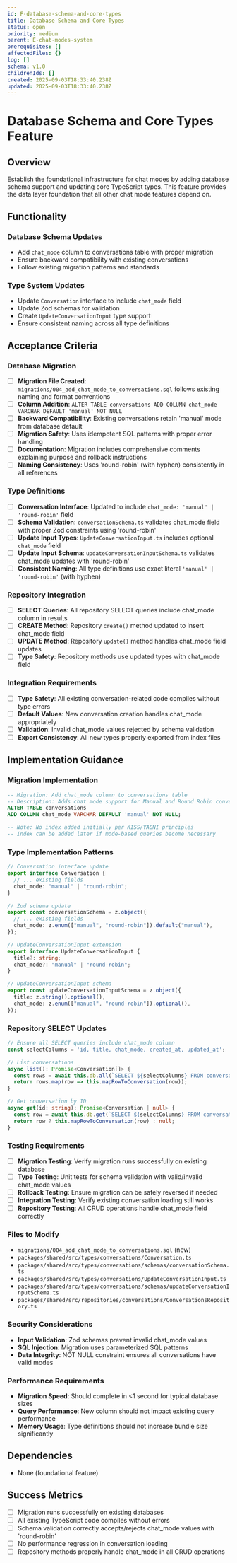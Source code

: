 ```yaml
---
id: F-database-schema-and-core-types
title: Database Schema and Core Types
status: open
priority: medium
parent: E-chat-modes-system
prerequisites: []
affectedFiles: {}
log: []
schema: v1.0
childrenIds: []
created: 2025-09-03T18:33:40.238Z
updated: 2025-09-03T18:33:40.238Z
---
```


# Database Schema and Core Types Feature

## Overview

Establish the foundational infrastructure for chat modes by adding database schema support and updating core TypeScript types. This feature provides the data layer foundation that all other chat mode features depend on.

## Functionality

### Database Schema Updates

- Add `chat_mode` column to conversations table with proper migration
- Ensure backward compatibility with existing conversations
- Follow existing migration patterns and standards

### Type System Updates

- Update `Conversation` interface to include `chat_mode` field
- Update Zod schemas for validation
- Create `UpdateConversationInput` type support
- Ensure consistent naming across all type definitions

## Acceptance Criteria

### Database Migration

- [ ] **Migration File Created**: `migrations/004_add_chat_mode_to_conversations.sql` follows existing naming and format conventions
- [ ] **Column Addition**: `ALTER TABLE conversations ADD COLUMN chat_mode VARCHAR DEFAULT 'manual' NOT NULL`
- [ ] **Backward Compatibility**: Existing conversations retain 'manual' mode from database default
- [ ] **Migration Safety**: Uses idempotent SQL patterns with proper error handling
- [ ] **Documentation**: Migration includes comprehensive comments explaining purpose and rollback instructions
- [ ] **Naming Consistency**: Uses 'round-robin' (with hyphen) consistently in all references

### Type Definitions

- [ ] **Conversation Interface**: Updated to include `chat_mode: 'manual' | 'round-robin'` field
- [ ] **Schema Validation**: `conversationSchema.ts` validates chat_mode field with proper Zod constraints using 'round-robin'
- [ ] **Update Input Types**: `UpdateConversationInput.ts` includes optional `chat_mode` field
- [ ] **Update Input Schema**: `updateConversationInputSchema.ts` validates chat_mode updates with 'round-robin'
- [ ] **Consistent Naming**: All type definitions use exact literal `'manual' | 'round-robin'` (with hyphen)

### Repository Integration

- [ ] **SELECT Queries**: All repository SELECT queries include chat_mode column in results
- [ ] **CREATE Method**: Repository `create()` method updated to insert chat_mode field
- [ ] **UPDATE Method**: Repository `update()` method handles chat_mode field updates
- [ ] **Type Safety**: Repository methods use updated types with chat_mode field

### Integration Requirements

- [ ] **Type Safety**: All existing conversation-related code compiles without type errors
- [ ] **Default Values**: New conversation creation handles chat_mode appropriately
- [ ] **Validation**: Invalid chat_mode values rejected by schema validation
- [ ] **Export Consistency**: All new types properly exported from index files

## Implementation Guidance

### Migration Implementation

```sql
-- Migration: Add chat_mode column to conversations table
-- Description: Adds chat mode support for Manual and Round Robin conversation modes
ALTER TABLE conversations
ADD COLUMN chat_mode VARCHAR DEFAULT 'manual' NOT NULL;

-- Note: No index added initially per KISS/YAGNI principles
-- Index can be added later if mode-based queries become necessary
```

### Type Implementation Patterns

```typescript
// Conversation interface update
export interface Conversation {
  // ... existing fields
  chat_mode: "manual" | "round-robin";
}

// Zod schema update
export const conversationSchema = z.object({
  // ... existing fields
  chat_mode: z.enum(["manual", "round-robin"]).default("manual"),
});

// UpdateConversationInput extension
export interface UpdateConversationInput {
  title?: string;
  chat_mode?: "manual" | "round-robin";
}

// UpdateConversationInput schema
export const updateConversationInputSchema = z.object({
  title: z.string().optional(),
  chat_mode: z.enum(["manual", "round-robin"]).optional(),
});
```

### Repository SELECT Updates

```typescript
// Ensure all SELECT queries include chat_mode column
const selectColumns = 'id, title, chat_mode, created_at, updated_at';

// List conversations
async list(): Promise<Conversation[]> {
  const rows = await this.db.all(`SELECT ${selectColumns} FROM conversations ORDER BY created_at DESC`);
  return rows.map(row => this.mapRowToConversation(row));
}

// Get conversation by ID
async get(id: string): Promise<Conversation | null> {
  const row = await this.db.get(`SELECT ${selectColumns} FROM conversations WHERE id = ?`, [id]);
  return row ? this.mapRowToConversation(row) : null;
}
```

### Testing Requirements

- [ ] **Migration Testing**: Verify migration runs successfully on existing database
- [ ] **Type Testing**: Unit tests for schema validation with valid/invalid chat_mode values
- [ ] **Rollback Testing**: Ensure migration can be safely reversed if needed
- [ ] **Integration Testing**: Verify existing conversation loading still works
- [ ] **Repository Testing**: All CRUD operations handle chat_mode field correctly

### Files to Modify

- `migrations/004_add_chat_mode_to_conversations.sql` (new)
- `packages/shared/src/types/conversations/Conversation.ts`
- `packages/shared/src/types/conversations/schemas/conversationSchema.ts`
- `packages/shared/src/types/conversations/UpdateConversationInput.ts`
- `packages/shared/src/types/conversations/schemas/updateConversationInputSchema.ts`
- `packages/shared/src/repositories/conversations/ConversationsRepository.ts`

### Security Considerations

- **Input Validation**: Zod schemas prevent invalid chat_mode values
- **SQL Injection**: Migration uses parameterized SQL patterns
- **Data Integrity**: NOT NULL constraint ensures all conversations have valid modes

### Performance Requirements

- **Migration Speed**: Should complete in <1 second for typical database sizes
- **Query Performance**: New column should not impact existing query performance
- **Memory Usage**: Type definitions should not increase bundle size significantly

## Dependencies

- None (foundational feature)

## Success Metrics

- [ ] Migration runs successfully on existing databases
- [ ] All existing TypeScript code compiles without errors
- [ ] Schema validation correctly accepts/rejects chat_mode values with 'round-robin'
- [ ] No performance regression in conversation loading
- [ ] Repository methods properly handle chat_mode in all CRUD operations
